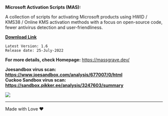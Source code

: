   **Microsoft Activation Scripts (MAS):**

   A collection of scripts for activating Microsoft products using HWID / KMS38 / Online KMS activation methods 
   with a focus on open-source code, fewer antivirus detection and user-friendliness.
   

  **[Download Link](https://github.com/massgravel/Microsoft-Activation-Scripts/releases)** <br/>

    Latest Version: 1.6
    Release date: 25-July-2022

   **For more details, check Homepage:**  https://massgrave.dev/ <br/>
   
   **Joesandbox virus scan: https://www.joesandbox.com/analysis/677007/0/html**
   <br>
   **Cuckoo Sandbox virus scan: https://sandbox.pikker.ee/analysis/3247603/summary**

   <a href="https://discord.gg/gjJEfq7ux8">
  <img src="https://discordapp.com/api/guilds/746721520931569757/widget.png?style=banner3" />
</a>

<hr />




Made with Love ❤️

